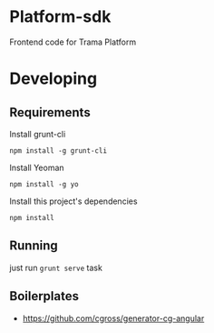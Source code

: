 # Platform-sdk
Frontend code for Trama Platform

# Developing

## Requirements

Install grunt-cli

	npm install -g grunt-cli

Install Yeoman

    npm install -g yo

Install this project's dependencies

	npm install
 
## Running
 just run `grunt serve` task

## Boilerplates
 - https://github.com/cgross/generator-cg-angular
